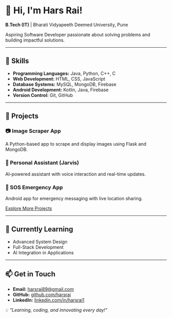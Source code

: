 # 👋 Hi, I'm Hars Rai!  
**B.Tech (IT)** | Bharati Vidyapeeth Deemed University, Pune  

Aspiring Software Developer passionate about solving problems and building impactful solutions.  

---

## 🚀 **Skills**  
- **Programming Languages:** Java, Python, C++, C  
- **Web Development:** HTML, CSS, JavaScript  
- **Database Systems:** MySQL, MongoDB, Firebase  
- **Android Development:** Kotlin, Java, Firebase  
- **Version Control:** Git, GitHub  

---

## 🌟 **Projects**  
### 📷 Image Scraper App  
A Python-based app to scrape and display images using Flask and MongoDB.  

### 🤖 Personal Assistant (Jarvis)  
AI-powered assistant with voice interaction and real-time updates.  

### 📱 SOS Emergency App  
Android app for emergency messaging with live location sharing.  

[Explore More Projects](https://github.com/harsrai?tab=repositories)  

---

## 🌱 **Currently Learning**  
- Advanced System Design  
- Full-Stack Development  
- AI Integration in Applications  

---

## 📫 **Get in Touch**  
- **Email:** harsrai89@gmail.com  
- **GitHub:** [github.com/harsrai](https://github.com/harsrai)  
- **LinkedIn:** [linkedin.com/in/harsrai1](https://linkedin.com/in/harsrai1)  

💡 *"Learning, coding, and innovating every day!"*  
